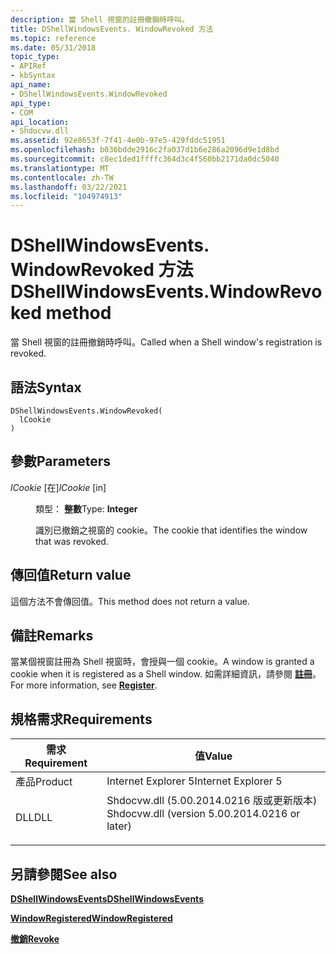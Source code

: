 ```yaml
---
description: 當 Shell 視窗的註冊撤銷時呼叫。
title: DShellWindowsEvents. WindowRevoked 方法
ms.topic: reference
ms.date: 05/31/2018
topic_type:
- APIRef
- kbSyntax
api_name:
- DShellWindowsEvents.WindowRevoked
api_type:
- COM
api_location:
- Shdocvw.dll
ms.assetid: 92e8653f-7f41-4e0b-97e5-429fddc51951
ms.openlocfilehash: b036bdde2916c2fa037d1b6e286a2096d9e1d8bd
ms.sourcegitcommit: c8ec1ded1ffffc364d3c4f560bb2171da0dc5040
ms.translationtype: MT
ms.contentlocale: zh-TW
ms.lasthandoff: 03/22/2021
ms.locfileid: "104974913"
---
```

# <a name="dshellwindowseventswindowrevoked-method"></a><span data-ttu-id="4845a-103">DShellWindowsEvents. WindowRevoked 方法</span><span class="sxs-lookup"><span data-stu-id="4845a-103">DShellWindowsEvents.WindowRevoked method</span></span>

<span data-ttu-id="4845a-104">當 Shell 視窗的註冊撤銷時呼叫。</span><span class="sxs-lookup"><span data-stu-id="4845a-104">Called when a Shell window's registration is revoked.</span></span>

## <a name="syntax"></a><span data-ttu-id="4845a-105">語法</span><span class="sxs-lookup"><span data-stu-id="4845a-105">Syntax</span></span>


```JScript
DShellWindowsEvents.WindowRevoked(
  lCookie
)
```



## <a name="parameters"></a><span data-ttu-id="4845a-106">參數</span><span class="sxs-lookup"><span data-stu-id="4845a-106">Parameters</span></span>

<dl> <dt>

<span data-ttu-id="4845a-107">*lCookie* \[在\]</span><span class="sxs-lookup"><span data-stu-id="4845a-107">*lCookie* \[in\]</span></span>
</dt> <dd>

<span data-ttu-id="4845a-108">類型： **整數**</span><span class="sxs-lookup"><span data-stu-id="4845a-108">Type: **Integer**</span></span>

<span data-ttu-id="4845a-109">識別已撤銷之視窗的 cookie。</span><span class="sxs-lookup"><span data-stu-id="4845a-109">The cookie that identifies the window that was revoked.</span></span>

</dd> </dl>

## <a name="return-value"></a><span data-ttu-id="4845a-110">傳回值</span><span class="sxs-lookup"><span data-stu-id="4845a-110">Return value</span></span>

<span data-ttu-id="4845a-111">這個方法不會傳回值。</span><span class="sxs-lookup"><span data-stu-id="4845a-111">This method does not return a value.</span></span>

## <a name="remarks"></a><span data-ttu-id="4845a-112">備註</span><span class="sxs-lookup"><span data-stu-id="4845a-112">Remarks</span></span>

<span data-ttu-id="4845a-113">當某個視窗註冊為 Shell 視窗時，會授與一個 cookie。</span><span class="sxs-lookup"><span data-stu-id="4845a-113">A window is granted a cookie when it is registered as a Shell window.</span></span> <span data-ttu-id="4845a-114">如需詳細資訊，請參閱 [**註冊**](/windows/desktop/api/Exdisp/nf-exdisp-ishellwindows-register)。</span><span class="sxs-lookup"><span data-stu-id="4845a-114">For more information, see [**Register**](/windows/desktop/api/Exdisp/nf-exdisp-ishellwindows-register).</span></span>

## <a name="requirements"></a><span data-ttu-id="4845a-115">規格需求</span><span class="sxs-lookup"><span data-stu-id="4845a-115">Requirements</span></span>



| <span data-ttu-id="4845a-116">需求</span><span class="sxs-lookup"><span data-stu-id="4845a-116">Requirement</span></span> | <span data-ttu-id="4845a-117">值</span><span class="sxs-lookup"><span data-stu-id="4845a-117">Value</span></span> |
|--------------------|--------------------------------------------------------------------------------------------------------------------------|
| <span data-ttu-id="4845a-118">產品</span><span class="sxs-lookup"><span data-stu-id="4845a-118">Product</span></span><br/> | <span data-ttu-id="4845a-119">Internet Explorer 5</span><span class="sxs-lookup"><span data-stu-id="4845a-119">Internet Explorer 5</span></span><br/>                                                                                           |
| <span data-ttu-id="4845a-120">DLL</span><span class="sxs-lookup"><span data-stu-id="4845a-120">DLL</span></span><br/>     | <dl> <span data-ttu-id="4845a-121"><dt>Shdocvw.dll (5.00.2014.0216 版或更新版本) </dt></span><span class="sxs-lookup"><span data-stu-id="4845a-121"><dt>Shdocvw.dll (version 5.00.2014.0216 or later)</dt></span></span> </dl> |



## <a name="see-also"></a><span data-ttu-id="4845a-122">另請參閱</span><span class="sxs-lookup"><span data-stu-id="4845a-122">See also</span></span>

<dl> <dt>

[<span data-ttu-id="4845a-123">**DShellWindowsEvents**</span><span class="sxs-lookup"><span data-stu-id="4845a-123">**DShellWindowsEvents**</span></span>](dshellwindowsevents.md)
</dt> <dt>

[<span data-ttu-id="4845a-124">**WindowRegistered**</span><span class="sxs-lookup"><span data-stu-id="4845a-124">**WindowRegistered**</span></span>](dshellwindowsevents-windowregistered.md)
</dt> <dt>

[<span data-ttu-id="4845a-125">**撤銷**</span><span class="sxs-lookup"><span data-stu-id="4845a-125">**Revoke**</span></span>](/windows/desktop/api/Exdisp/nf-exdisp-ishellwindows-revoke)
</dt> </dl>

 

 




